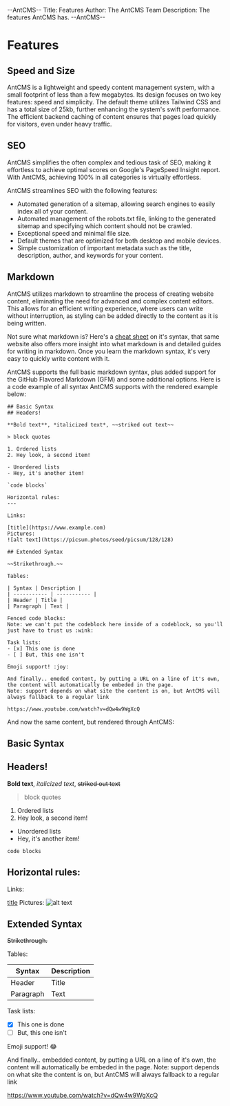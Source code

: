 --AntCMS--
Title: Features
Author: The AntCMS Team
Description: The features AntCMS has.
--AntCMS--

# Features

## Speed and Size

AntCMS is a lightweight and speedy content management system, with a small footprint of less than a few megabytes. Its design focuses on two key features: speed and simplicity. The default theme utilizes Tailwind CSS and has a total size of 25kb, further enhancing the system's swift performance. The efficient backend caching of content ensures that pages load quickly for visitors, even under heavy traffic.

## SEO

AntCMS simplifies the often complex and tedious task of SEO, making it effortless to achieve optimal scores on Google's PageSpeed Insight report. With AntCMS, achieving 100% in all categories is virtually effortless.

AntCMS streamlines SEO with the following features:
- Automated generation of a sitemap, allowing search engines to easily index all of your content.
- Automated management of the robots.txt file, linking to the generated sitemap and specifying which content should not be crawled.
- Exceptional speed and minimal file size.
- Default themes that are optimized for both desktop and mobile devices.
- Simple customization of important metadata such as the title, description, author, and keywords for your content.

## Markdown

AntCMS utilizes markdown to streamline the process of creating website content, eliminating the need for advanced and complex content editors. This allows for an efficient writing experience, where users can write without interruption, as styling can be added directly to the content as it is being written.

Not sure what markdown is? Here's a [cheat sheet](https://www.markdownguide.org/cheat-sheet/) on it's syntax, that same website also offers more insight into what markdown is and detailed guides for writing in markdown. Once you learn the markdown syntax, it's very easy to quickly write content with it.

AntCMS supports the full basic markdown syntax, plus added support for the GitHub Flavored Markdown (GFM) and some additional options. Here is a code example of all syntax AntCMS supports with the rendered example below:

```
## Basic Syntax
## Headers!

**Bold text**, *italicized text*, ~~striked out text~~

> block quotes

1. Ordered lists
2. Hey look, a second item!

- Unordered lists
- Hey, it's another item!

`code blocks`

Horizontal rules:
---

Links:

[title](https://www.example.com)
Pictures:
![alt text](https://picsum.photos/seed/picsum/128/128)

## Extended Syntax

~~Strikethrough.~~

Tables:

| Syntax | Description |
| ----------- | ----------- |
| Header | Title |
| Paragraph | Text | 

Fenced code blocks:
Note: we can't put the codeblock here inside of a codeblock, so you'll just have to trust us :wink:

Task lists:
- [x] This one is done
- [ ] But, this one isn't

Emoji support! :joy:

And finally.. emeded content, by putting a URL on a line of it's own, the content will automatically be embeded in the page.
Note: support depends on what site the content is on, but AntCMS will always fallback to a regular link

https://www.youtube.com/watch?v=dQw4w9WgXcQ

```

And now the same content, but rendered through AntCMS:

## Basic Syntax
## Headers!

**Bold text**, *italicized text*, ~~striked out text~~

> block quotes

1. Ordered lists
2. Hey look, a second item!

- Unordered lists
- Hey, it's another item!

`code blocks`

Horizontal rules:
---

Links:

[title](https://www.example.com)
Pictures:
![alt text](https://picsum.photos/seed/picsum/128/128)

## Extended Syntax

~~Strikethrough.~~

Tables:

| Syntax | Description |
| ----------- | ----------- |
| Header | Title |
| Paragraph | Text | 



Task lists:
- [x] This one is done
- [ ] But, this one isn't

Emoji support! :joy:

And finally.. embedded content, by putting a URL on a line of it's own, the content will automatically be embeded in the page.
Note: support depends on what site the content is on, but AntCMS will always fallback to a regular link

https://www.youtube.com/watch?v=dQw4w9WgXcQ
